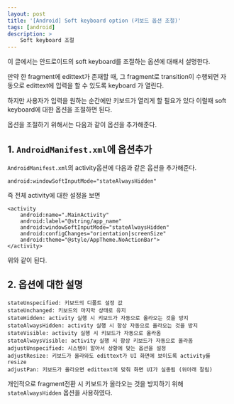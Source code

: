 ```yaml
---
layout: post
title: '[Android] Soft keyboard option (키보드 옵션 조절)'
tags: [android]
description: >
    Soft keyboard 조절
---
```


이 글에서는 안드로이드의 soft keyboard를 조절하는 옵션에 대해서 설명한다. 

만약 한 fragment에 edittext가 존재할 때, 그 fragment로 transition이 수행되면 자동으로 edittext에 입력을 할 수 있도록 keyboard 가 열린다. 

하지만 사용자가 입력을 원하는 순간에만 키보드가 열리게 할 필요가 있다 이럴때 soft keyboard에 대한 옵션을 조절하면 된다.

옵션을 조절하기 위해서는 다음과 같이 옵션을 추가해준다. 

## 1. `AndroidManifest.xml`에 옵션추가

`AndroidManifest.xml`의 activity옵션에 다음과 같은 옵션을 추가해준다. 

```
android:windowSoftInputMode="stateAlwaysHidden"
```

즉 전체 activity에 대한 설정을 보면

```
<activity
    android:name=".MainActivity"
    android:label="@string/app_name"
    android:windowSoftInputMode="stateAlwaysHidden"
    android:configChanges="orientation|screenSize"
    android:theme="@style/AppTheme.NoActionBar">
</activity>
```

위와 같이 된다. 

## 2. 옵션에 대한 설명

```
stateUnspecified: 키보드의 디폴트 설정 값
stateUnchanged: 키보드의 마지막 상태로 유지
stateHidden: activity 실행 시 키보드가 자동으로 올라오는 것을 방지
stateAlwaysHidden: activity 실행 시 항상 자동으로 올라오는 것을 방지
stateVisible: activity 실행 시 키보드가 자동으로 올라옴
stateAlwaysVisible: activity 실행 시 항상 키보드가 자동으로 올라옴
adjustUnspecified: 시스템이 알아서 상황에 맞는 옵션을 설정
adjustResize: 키보드가 올라와도 edittext가 UI 화면에 보이도록 activity를 resize
adjustPan: 키보드가 올라오면 edittext에 맞춰 화면 UI가 실종됨 (위아래 잘림)

```

개인적으로 fragment전환 시 키보드가 올라오는 것을 방지하기 위해 `stateAlwaysHidden` 옵션을 사용하였다.
